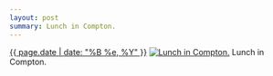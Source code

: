 ```yaml
---
layout: post
summary: Lunch in Compton.
---
```


<p>
  <time><a href="/279">{{ page.date | date: "%B %e, %Y" }}</a></time>
  <a href="/279"><img src="{{ site.assets_url }}/279-640.jpg" srcset="{{ site.assets_url }}/279-1280.jpg 1280w, {{ site.assets_url }}/279-960.jpg 960w, {{ site.assets_url }}/279-640.jpg 640w, {{ site.assets_url }}/279-320.jpg 320w" sizes="(min-width: 700px) 50vw, calc(100vw - 2rem)" alt="Lunch in Compton." /></a>
  <span>Lunch in Compton.</span>
</p>
